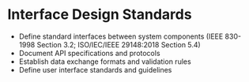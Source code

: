 # Interface Design Standards
- Define standard interfaces between system components (IEEE 830-1998 Section 3.2; ISO/IEC/IEEE 29148:2018 Section 5.4)
- Document API specifications and protocols
- Establish data exchange formats and validation rules
- Define user interface standards and guidelines